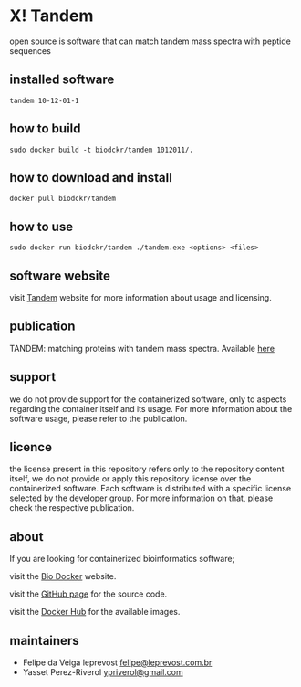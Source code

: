 X! Tandem
=====
open source is software that can match tandem mass spectra with peptide sequences

installed software
--------
`tandem 10-12-01-1`


how to build
------------
`sudo docker build -t biodckr/tandem 1012011/.`


how to download and install
---------------------------
`docker pull biodckr/tandem`


how to use
------------
`sudo docker run biodckr/tandem ./tandem.exe <options> <files>`


software website
----------------
visit [Tandem](http://www.thegpm.org/tandem/) website for more information about usage and licensing.


publication
-----------
TANDEM: matching proteins with tandem mass spectra. Available [here](http://bioinformatics.oxfordjournals.org/cgi/pmidlookup?view=long&pmid=14976030)


support
-------
we do not provide support for the containerized software, only to aspects regarding the container itself
and its usage. For more information about the software usage, please refer to the publication.


licence
-------
the license present in this repository refers only to the repository content itself, we do not provide or
apply this repository license over the containerized software. Each software is distributed with a specific
license selected by the developer group. For more information on that, please check the respective publication.


about
-----
If you are looking for containerized bioinformatics software;

visit the [Bio Docker](http://biodocker.github.io "Bio Docker") website.

visit the [GitHub page](https://github.com/BioDocker/) for the source code.

visit the [Docker Hub](https://registry.hub.docker.com/repos/biodckr/) for the available images.


maintainers
-----------
* Felipe da Veiga leprevost <felipe@leprevost.com.br>
* Yasset Perez-Riverol <ypriverol@gmail.com>
